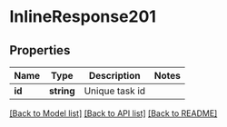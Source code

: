 # InlineResponse201

## Properties
Name | Type | Description | Notes
------------ | ------------- | ------------- | -------------
**id** | **string** | Unique task id | 

[[Back to Model list]](../../README.md#documentation-for-models) [[Back to API list]](../../README.md#documentation-for-api-endpoints) [[Back to README]](../../README.md)


